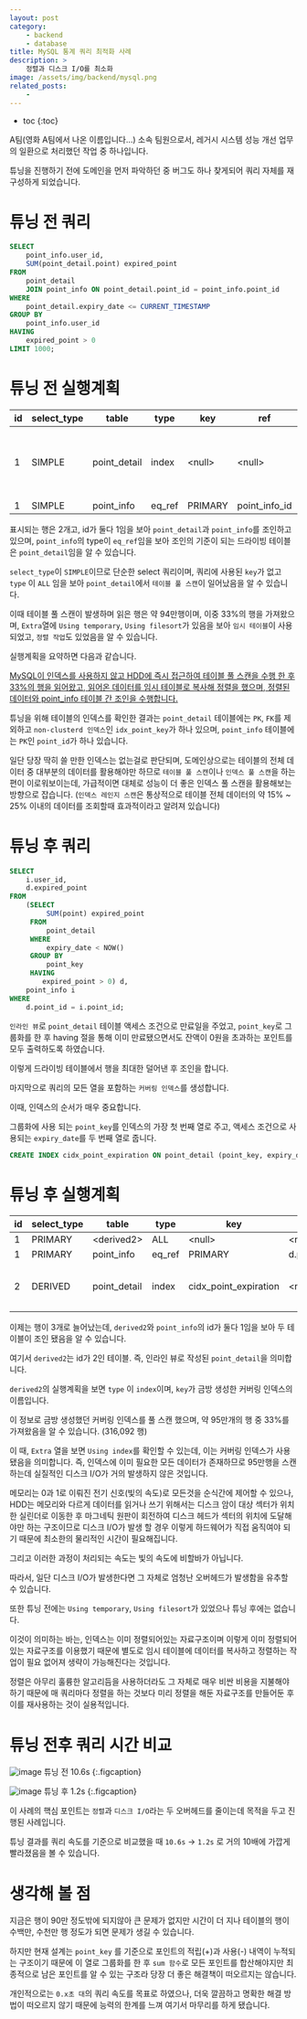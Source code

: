```yaml
---
layout: post
category:
    - backend
    - database
title: MySQL 통계 쿼리 최적화 사례
description: >
    정렬과 디스크 I/O를 최소화
image: /assets/img/backend/mysql.png
related_posts:
    -
---
```


* toc
{:toc}

A팀(영화 A팀에서 나온 이름입니다...) 소속 팀원으로서, 레거시 시스템 성능 개선 업무의 일환으로 처리했던 작업 중 하나입니다.

튜닝을 진행하기 전에 도메인을 먼저 파악하던 중 버그도 하나 찾게되어 쿼리 자체를 재구성하게 되었습니다.

# 튜닝 전 쿼리

```sql
SELECT
    point_info.user_id,
    SUM(point_detail.point) expired_point
FROM
    point_detail
    JOIN point_info ON point_detail.point_id = point_info.point_id
WHERE
    point_detail.expiry_date <= CURRENT_TIMESTAMP
GROUP BY
    point_info.user_id
HAVING
    expired_point > 0
LIMIT 1000;
```

# 튜닝 전 실행계획

| id  | select_type | table        | type   | key      | ref           | rows   | filtered | Extra                                        |
|-----|-------------|--------------|--------|----------|---------------|--------|----------|----------------------------------------------|
| 1   | SIMPLE      | point_detail | index  | \<null\> | \<null\>      | 943527 | 33.33    | Using where; Using temporary; Using filesort |
| 1   | SIMPLE      | point_info   | eq_ref | PRIMARY  | point_info_id | 1      | 100      | \<null\>                                     |

표시되는 행은 2개고, id가 둘다 1임을 보아 `point_detail`과 `point_info`를 조인하고 있으며, `point_info`의 type이 `eq_ref`임을 보아 조인의 기준이 되는 드라이빙 테이블은 `point_detail`임을 알 수 있습니다.

`select_type`이 `SIMPLE`이므로 단순한 select 쿼리이며, 쿼리에 사용된 `key`가 없고 `type` 이 `ALL` 임을 보아 `point_detail`에서 `테이블 풀 스캔`이 일어났음을 알 수 있습니다.

이때 테이블 풀 스캔이 발생하며 읽은 행은 약 94만행이며, 이중 33%의 행을 가져왔으며, `Extra`열에 `Using temporary`, `Using filesort`가 있음을 보아 `임시 테이블`이 사용되었고, `정렬 작업`도 있었음을 알 수 있습니다.

실행계획을 요약하면 다음과 같습니다.

<u>MySQL이 인덱스를 사용하지 않고 HDD에 즉시 접근하여 테이블 풀 스캔을 수행 한 후 33%의 행을 읽어왔고, 읽어온 데이터를 임시 테이블로 복사해 정렬을 했으며, 정렬된 데이터와 point_info 테이블 간 조인을 수행합니다.</u>

튜닝을 위해 테이블의 인덱스를 확인한 결과는 `point_detail` 테이블에는 `PK`, `FK`를 제외하고 `non-clusterd 인덱스`인 `idx_point_key`가 하나 있으며, `point_info` 테이블에는 `PK`인 `point_id`가 하나 있습니다.

일단 당장 딱히 쓸 만한 인덱스는 없는걸로 판단되며, 도메인상으로는 테이블의 전체 데이터 중 대부분의 데이터를 활용해야만 하므로 `테이블 풀 스캔`이나 `인덱스 풀 스캔`을 하는편이 이로워보이는데, 가급적이면 대체로 성능이 더 좋은 인덱스 풀 스캔을 활용해보는 방향으로 잡습니다. (`인덱스 레인지 스캔`은 통상적으로 테이블 전체 데이터의 약 15% ~ 25% 이내의 데이터를 조회할때 효과적이라고 알려져 있습니다)

# 튜닝 후 쿼리

```sql
SELECT
    i.user_id,
    d.expired_point
FROM
    (SELECT
         SUM(point) expired_point
     FROM
         point_detail
     WHERE
         expiry_date < NOW()
     GROUP BY
         point_key
     HAVING
        expired_point > 0) d,
    point_info i
WHERE
    d.point_id = i.point_id;    
```

`인라인 뷰`로 `point_detail` 테이블 액세스 조건으로 만료일을 주었고, `point_key`로 그룹화를 한 후 having 절을 통해 이미 만료됐으면서도 잔액이 0원을 초과하는 포인트를 모두 출력하도록 하였습니다.

이렇게 드라이빙 테이블에서 행을 최대한 덜어낸 후 조인을 합니다.

마지막으로 쿼리의 모든 열을 포함하는 `커버링 인덱스`를 생성합니다.

이때, 인덱스의 순서가 매우 중요합니다. 

그룹화에 사용 되는 `point_key`를 인덱스의 가장 첫 번째 열로 주고, 액세스 조건으로 사용되는 `expiry_date`를 두 번째 열로 줍니다.

```sql
CREATE INDEX cidx_point_expiration ON point_detail (point_key, expiry_date);
```

# 튜닝 후 실행계획

| id  | select_type | table        | type   | key                   | ref        | rows    | filtered | Extra                     |
|-----|-------------|--------------|--------|-----------------------|------------|---------|----------|---------------------------|
| 1   | PRIMARY     | \<derived2\> | ALL    | \<null\>              | \<null\>   | 316,092 | 100      | \<null\>                  |
| 1   | PRIMARY     | point_info   | eq_ref | PRIMARY               | d.point_id | 1       | 100      | \<null\>                  |
| 2   | DERIVED     | point_detail | index  | cidx_point_expiration | \<null\>   | 948,371 | 33.33    | Using where; Using index; |

이제는 행이 3개로 늘어났는데, `derived2`와 `point_info`의 id가 둘다 1임을 보아 두 테이블이 조인 됐음을 알 수 있습니다. 

여기서 `derived2`는 id가 2인 테이블. 즉, 인라인 뷰로 작성된 `point_detail`을 의미합니다.

`derived2`의 실행계획을 보면 `type` 이 `index`이며, `key`가 금방 생성한 커버링 인덱스의 이름입니다.

이 정보로 금방 생성했던 커버링 인덱스를 풀 스캔 했으며, 약 95만개의 행 중 33%를 가져왔음을 알 수 있습니다. (316,092 행)

이 때, `Extra` 열을 보면 `Using index`를 확인할 수 있는데, 이는 커버링 인덱스가 사용됐음을 의미합니다. 즉, 인덱스에 이미 필요한 모든 데이터가 존재하므로 95만행을 스캔하는데 실질적인 디스크 I/O가 거의 발생하지 않은 것입니다.

메모리는 0과 1로 이뤄진 전기 신호(빛의 속도)로 모든것을 순식간에 제어할 수 있으나, HDD는 메모리와 다르게 데이터를 읽거나 쓰기 위해서는 디스크 암이 대상 섹터가 위치한 실린더로 이동한 후 마그네틱 원판이 회전하여 디스크 헤드가 섹터의 위치에 도달해야만 하는 구조이므로 디스크 I/O가 발생 할 경우 이렇게 하드웨어가 직접 움직여야 되기 때문에 최소한의 물리적인 시간이 필요해집니다. 

그리고 이러한 과정이 처리되는 속도는 빛의 속도에 비할바가 아닙니다. 

따라서, 일단 디스크 I/O가 발생한다면 그 자체로 엄청난 오버헤드가 발생함을 유추할 수 있습니다.

또한 튜닝 전에는 `Using temporary`, `Using filesort`가 있었으나 튜닝 후에는 없습니다.

이것이 의미하는 바는, 인덱스는 이미 정렬되어있는 자료구조이며 이렇게 이미 정렬되어 있는 자료구조를 이용했기 때문에 별도로 임시 테이블에 데이터를 복사하고 정렬하는 작업이 필요 없어져 생략이 가능해진다는 것입니다.

정렬은 아무리 훌륭한 알고리듬을 사용하더라도 그 자체로 매우 비싼 비용을 지불해야 하기 때문에 매 쿼리마다 정렬을 하는 것보다 미리 정렬을 해둔 자료구조를 만들어둔 후 이를 재사용하는 것이 실용적입니다.

# 튜닝 전후 쿼리 시간 비교

![image](https://user-images.githubusercontent.com/71188307/194039179-1f50c60b-8e9d-47de-be01-50a74fd25ccc.png)
튜닝 전 10.6s
{:.figcaption}

![image](https://user-images.githubusercontent.com/71188307/194039244-66dc0a08-aeb0-4e70-8331-964c2efe3350.png)
튜닝 후 1.2s
{:.figcaption}

이 사례의 핵심 포인트는 `정렬`과 `디스크 I/O`라는 두 오버헤드를 줄이는데 목적을 두고 진행된 사례입니다.

튜닝 결과를 쿼리 속도를 기준으로 비교했을 때 `10.6s` → `1.2s` 로 거의 10배에 가깝게 빨라졌음을 볼 수 있습니다.

# 생각해 볼 점

지금은 행이 90만 정도밖에 되지않아 큰 문제가 없지만 시간이 더 지나 테이블의 행이 수백만, 수천만 행 정도가 되면 문제가 생길 수 있습니다.

하지만 현재 설계는 `point_key` 를 기준으로 포인트의 적립(+)과 사용(-) 내역이 누적되는 구조이기 때문에 이 열로 그룹화를 한 후 `sum 함수`로 모든 포인트를 합산해야지만 최종적으로 남은 포인트를 알 수 있는 구조라 당장 더 좋은 해결책이 떠오르지는 않습니다.

개인적으로는 `0.x초 대`의 쿼리 속도를 목표로 하였으나, 더욱 깔끔하고 명확한 해결 방법이 떠오르지 않기 때문에 능력의 한계를 느껴 여기서 마무리를 하게 됐습니다.